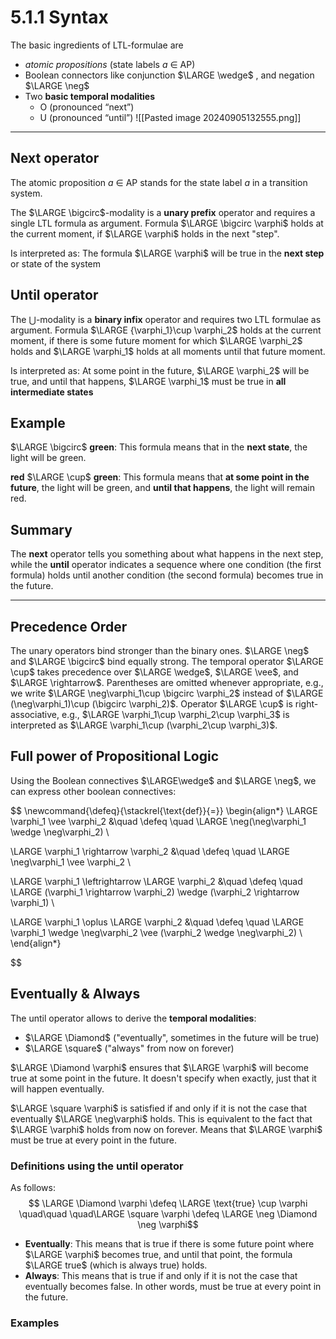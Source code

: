 # 5.1.1 Syntax

The basic ingredients of LTL-formulae are 

- *atomic propositions* (state labels *a* ∈ AP)
- Boolean connectors like conjunction $\LARGE \wedge$ , and negation $\LARGE \neg$
- Two **basic temporal modalities**
	-  O (pronounced “next”)
	-  U (pronounced “until”)
![[Pasted image 20240905132555.png]]

---

## Next operator
The atomic proposition *a* ∈ AP stands for the state label *a* in a transition system. 

The $\LARGE \bigcirc$-modality is a **unary prefix** operator and requires a single LTL formula as argument. Formula $\LARGE \bigcirc  \varphi$ holds at the current moment, if $\LARGE \varphi$ holds in the next "step". 

Is interpreted as: The formula $\LARGE \varphi$ will be true in the **next step** or state of the system

## Until operator
The $\bigcup$-modality is a **binary infix** operator and requires two LTL formulae as argument. Formula $\LARGE {\varphi_1}\cup  \varphi_2$ holds at the current moment, if there is some future moment for which  $\LARGE \varphi_2$ holds and $\LARGE \varphi_1$ holds at all moments until that future moment.

Is interpreted as: At some point in the future, $\LARGE \varphi_2$ will be true, and until that happens, $\LARGE \varphi_1$ must be true in **all intermediate states**

## Example

$\LARGE \bigcirc$ **green**: This formula means that in the **next state**, the light will be green.

**red** $\LARGE \cup$ **green**: This formula means that **at some point in the future**, the light will be green, and **until that happens**, the light will remain red. 

## Summary
The **next** operator tells you something about what happens in the next step, while the **until** operator indicates a sequence where one condition (the first formula) holds until another condition (the second formula) becomes true in the future. 


---

## Precedence Order
The unary operators bind stronger than the binary ones. $\LARGE \neg$ and $\LARGE \bigcirc$ bind equally strong. The temporal operator $\LARGE \cup$ takes precedence over $\LARGE \wedge$, $\LARGE \vee$, and $\LARGE \rightarrow$. Parentheses are omitted whenever appropriate, e.g., we write $\LARGE \neg\varphi_1\cup \bigcirc \varphi_2$  instead of $\LARGE (\neg\varphi_1)\cup (\bigcirc \varphi_2)$. Operator $\LARGE \cup$ is right-associative, e.g., $\LARGE \varphi_1\cup \varphi_2\cup \varphi_3$ is interpreted as $\LARGE \varphi_1\cup (\varphi_2\cup \varphi_3)$. 

## Full power of Propositional Logic

Using the Boolean connectives $\LARGE\wedge$ and $\LARGE \neg$, we can express other boolean connectives:

$$
\newcommand{\defeq}{\stackrel{\text{def}}{=}}
\begin{align*} 
\LARGE \varphi_1 \vee \varphi_2 &\quad \defeq \quad \LARGE \neg(\neg\varphi_1 \wedge \neg\varphi_2) \\

\LARGE \varphi_1 \rightarrow \varphi_2 &\quad \defeq \quad \LARGE \neg\varphi_1 \vee \varphi_2 \\ 

\LARGE \varphi_1 \leftrightarrow \LARGE \varphi_2 &\quad \defeq \quad \LARGE (\varphi_1 \rightarrow \varphi_2) \wedge (\varphi_2 \rightarrow \varphi_1) \\ 

\LARGE \varphi_1 \oplus \LARGE \varphi_2 &\quad \defeq \quad \LARGE \varphi_1 \wedge \neg\varphi_2 \vee (\varphi_2 \wedge \neg\varphi_2) \\ \end{align*}

$$

## Eventually & Always

The until operator allows to derive the **temporal modalities**:

- $\LARGE \Diamond$ ("eventually", sometimes in the future will be true)
- $\LARGE \square$ ("always" from now on forever) 
 
$\LARGE \Diamond \varphi$ ensures that $\LARGE \varphi$ will become true at some point in the future. It doesn't specify when exactly, just that it will happen eventually.

$\LARGE \square \varphi$ is satisfied if and only if it is not the case that eventually $\LARGE \neg\varphi$ holds. This is equivalent to the fact that $\LARGE \varphi$ holds from now on forever. Means that $\LARGE \varphi$ must be true at every point in the future. 

### Definitions using the until operator
As follows:
$$ \LARGE \Diamond \varphi \defeq \LARGE \text{true} \cup \varphi \quad\quad \quad\LARGE \square \varphi \defeq \LARGE \neg \Diamond \neg \varphi$$

- **Eventually**: This means that is true if there is some future point where $\LARGE \varphi$ becomes true, and until that point, the formula $\LARGE true$ (which is always true) holds.
- **Always**: This means that is true if and only if it is not the case that eventually becomes false. In other words, must be true at every point in the future.

### Examples

